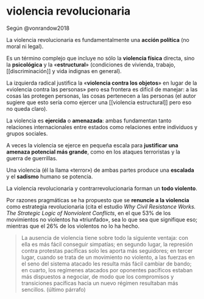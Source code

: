 # violencia revolucionaria
Según @vonrandow2018

La violencia revolucionaria es fundamentalmente una **acción política** (no moral ni legal).

Es un término complejo que incluye no sólo la **violencia física** directa, sino la **psicológica** y la «**estructural**» (condiciones de vivienda, trabajo, [[discriminación]] y vida indignas en general).

La izquierda radical justifica la «**violencia contra los objetos**» en lugar de la «violencia contra las personas» pero esa frontera es difícil de manejar: a las cosas las protegen personas, las cosas pertenecen a las personas (el autor sugiere que esto sería como ejercer una [[violencia estructural]] pero eso no queda claro).

La violencia es **ejercida** o **amenazada**: ambas fundamentan tanto relaciones internacionales entre estados como relaciones entre individuos y grupos sociales.

A veces la violencia se ejerce en pequeña escala para **justificar una amenaza potencial más grande**, como en los ataques terroristas y la guerra de guerrillas.

Una violencia (él la llama «terror») de ambas partes produce una **escalada** y el **sadismo** humano se potencia.

La violencia revolucionaria y contrarrevolucionaria forman un **todo violento**.

Por razones pragmáticas se ha propuesto que se **renuncie a la violencia** como estrategia revolucionaria (cita el estudio *Why Civil Resistance Works. The Strategic Logic of Nonviolent Conflicts*, en el que 53% de los movimientos no violentos ha «triunfado», sea lo que sea que signifique eso; mientras que el 26% de los violentos no lo ha hecho.

>La ausencia de violencia tiene sobre todo la siguiente ventaja: con ella es más fácil conseguir simpatías; en segundo lugar, la represión contra protestas pacíficas solo les aporta más seguidores; en tercer lugar, cuando se trata de un movimiento no violento, a las fuerzas en el seno del sistema atacado les resulta más fácil cambiar de bando; en cuarto, los regímenes atacados por oponentes pacíficos estaban más dispuestos a negociar, de modo que los compromisos y transiciones pacíficas hacia un nuevo régimen resultaban más sencillos. (último párrafo)
